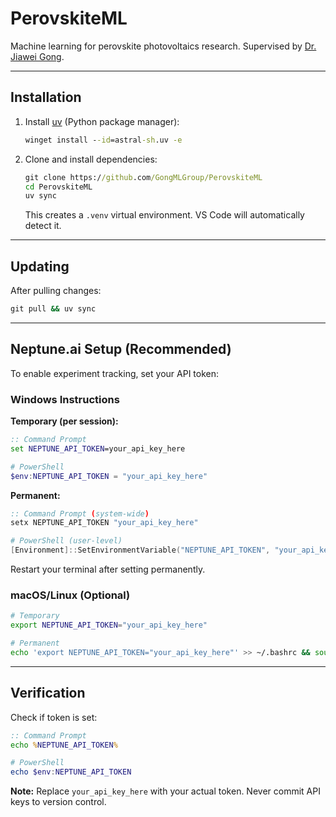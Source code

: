 # PerovskiteML
Machine learning for perovskite photovoltaics research. Supervised by [Dr. Jiawei Gong](https://scholar.google.com/citations?user=EHYyzbIAAAAJ).

---

## Installation
1. Install [uv](https://docs.astral.sh/uv/) (Python package manager):
   ```bat
   winget install --id=astral-sh.uv -e
   ```
2. Clone and install dependencies:
   ```bat
   git clone https://github.com/GongMLGroup/PerovskiteML
   cd PerovskiteML
   uv sync
   ```
   This creates a `.venv` virtual environment. VS Code will automatically detect it.

---

## Updating
After pulling changes:
```bat
git pull && uv sync
```

---

## Neptune.ai Setup (Recommended)
To enable experiment tracking, set your API token:

### Windows Instructions
**Temporary (per session):**
```bat
:: Command Prompt
set NEPTUNE_API_TOKEN=your_api_key_here
```
```powershell
# PowerShell
$env:NEPTUNE_API_TOKEN = "your_api_key_here"
```

**Permanent:**
```bat
:: Command Prompt (system-wide)
setx NEPTUNE_API_TOKEN "your_api_key_here"
```
```powershell
# PowerShell (user-level)
[Environment]::SetEnvironmentVariable("NEPTUNE_API_TOKEN", "your_api_key_here", "User")
```
Restart your terminal after setting permanently.

### macOS/Linux (Optional)
```bash
# Temporary
export NEPTUNE_API_TOKEN="your_api_key_here"
```
```bash
# Permanent
echo 'export NEPTUNE_API_TOKEN="your_api_key_here"' >> ~/.bashrc && source ~/.bashrc
```

---

## Verification
Check if token is set:
```bat
:: Command Prompt
echo %NEPTUNE_API_TOKEN%
```
```powershell
# PowerShell
echo $env:NEPTUNE_API_TOKEN
```

**Note:** Replace `your_api_key_here` with your actual token. Never commit API keys to version control.
